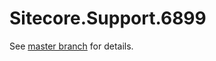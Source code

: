 # Sitecore.Support.6899

See [master branch](https://github.com/sitecoresupport/Sitecore.Support.6899) for details.